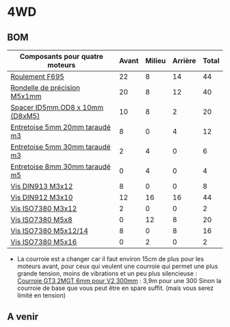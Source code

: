 # 4WD

## BOM 


| Composants pour quatre moteurs  | Avant | Milieu | Arrière | Total |
|---------------------------------|-------|--------|---------|-------|
| [Roulement F695](https://s.click.aliexpress.com/e/_DEBDKpV)                  | 22    | 8      | 14      | 44    |
| [Rondelle de précision M5x1mm](https://s.click.aliexpress.com/e/_DBBmIdd)   | 20    | 8      | 12      | 40    |
| [Spacer ID5mm,OD8 x 10mm (D8xM5)](https://s.click.aliexpress.com/e/_Dn40PRb) | 10    | 8      | 2       | 20    |
| [Entretoise 5mm 20mm taraudé m3](https://s.click.aliexpress.com/e/_DkRGNn9)  | 8     | 0      | 4       | 12    |
| [Entretoise 5mm 30mm taraudé m3](https://s.click.aliexpress.com/e/_DkRGNn9)  | 2     | 4      | 0       | 6     |
| [Entretoise 8mm 30mm taraudé m5](https://s.click.aliexpress.com/e/_DkRGNn9)  | 0     | 4      | 0       | 4     |
| [Vis DIN913 M3x12](https://s.click.aliexpress.com/e/_DkplcHV)                | 8     | 0      | 0       | 8     |
| [Vis DIN912 M3x10](https://s.click.aliexpress.com/e/_Dd3zsff)                | 12    | 16     | 16      | 44    |
| [Vis ISO7380 M3x12](https://s.click.aliexpress.com/e/_DncI4Id)              | 2     | 0      | 0       | 2     |
| [Vis ISO7380 M5x8](https://s.click.aliexpress.com/e/_DncI4Id)                | 0     | 12     | 8       | 20    |
| [Vis ISO7380 M5x12/14](https://s.click.aliexpress.com/e/_DncI4Id)            | 8     | 0      | 8       | 16    |
| [Vis ISO7380 M5x16](https://s.click.aliexpress.com/e/_DncI4Id)              | 0     | 2      | 0       | 2     |

- La courroie est a changer car il faut environ 15cm de plus pour les moteurs avant, pour ceux qui veulent une courroie qui permet une plus grande tension, moins de vibrations et un peu plus silencieuse :  
[Courroie GT3 2MGT 6mm pour V2 300mm](https://s.click.aliexpress.com/e/_DEC2uvx) :  3,9m  pour une 300
Sinon la courroie de base que vous peut être en spare suffit. (mais vous serez limité en tension)

## A venir
